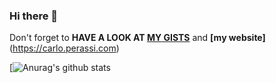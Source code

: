 ### Hi there 👋

<!--
**carlok/carlok** is a ✨ _special_ ✨ repository because its `README.md` (this file) appears on your GitHub profile.

Here are some ideas to get you started:

- 🔭 I’m currently working on ...
- 🌱 I’m currently learning ...
- 👯 I’m looking to collaborate on ...
- 🤔 I’m looking for help with ...
- 💬 Ask me about ...
- 📫 How to reach me: ...
- 😄 Pronouns: ...
- ⚡ Fun fact: ...
-->

Don't forget to **HAVE A LOOK AT [MY GISTS](https://gist.github.com/carlok)** and **[my website]**(https://carlo.perassi.com)

[![Anurag's github stats](https://github-readme-stats.vercel.app/api?username=carlok&show_icons=true&count_private=true&theme=highcontrast)
